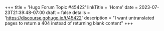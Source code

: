 +++
title = 'Hugo Forum Topic #45422'
linkTitle = 'Home'
date = 2023-07-23T21:39:48-07:00
draft = false
details = 'https://discourse.gohugo.io/t/45422'
description = "I want untranslated pages to return a 404 instead of returning blank content"
+++

